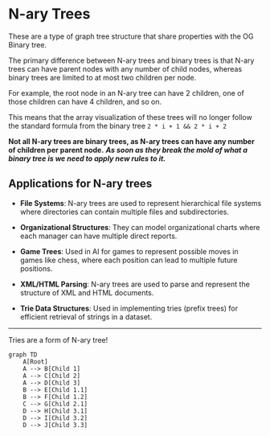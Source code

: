 # N-ary Trees

These are a type of graph tree structure that share properties with the OG Binary tree.

The primary difference between N-ary trees and binary trees is that N-ary trees can have parent nodes with any number of child nodes, whereas binary trees are limited to at most two children per node.

For example, the root node in an N-ary tree can have 2 children, one of those children can have 4 children, and so on.

This means that the array visualization of these trees will no longer follow the standard formula from the binary tree `2 * i + 1 && 2 * i + 2`

**Not all N-ary trees are binary trees, as N-ary trees can have any number of children per parent node.** ***As soon as they break the mold of what a binary tree is we need to apply new rules to it.***

## Applications for N-ary trees

- **File Systems**: N-ary trees are used to represent hierarchical file systems where directories can contain multiple files and subdirectories.

- **Organizational Structures**: They can model organizational charts where each manager can have multiple direct reports.

- **Game Trees**: Used in AI for games to represent possible moves in games like chess, where each position can lead to multiple future positions.

- **XML/HTML Parsing**: N-ary trees are used to parse and represent the structure of XML and HTML documents.

- **Trie Data Structures**: Used in implementing tries (prefix trees) for efficient retrieval of strings in a dataset.

---

Tries are a form of N-ary tree!

```mermaid
graph TD
    A[Root]
    A --> B[Child 1]
    A --> C[Child 2]
    A --> D[Child 3]
    B --> E[Child 1.1]
    B --> F[Child 1.2]
    C --> G[Child 2.1]
    D --> H[Child 3.1]
    D --> I[Child 3.2]
    D --> J[Child 3.3]
```

